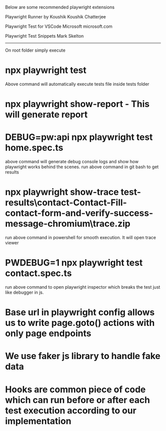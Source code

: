Below are some recommended playwright extensions

Playwright Runner by Koushik
Koushik Chatterjee

Playwright Test for VSCode
Microsoft
microsoft.com

Playwright Test Snippets
Mark Skelton

---------------------------------------------------------------------------

On root folder simply execute

# npx playwright test

Above command will automatically execute tests file inside tests folder

# npx playwright show-report - This will generate report

<!-- Below are some debug commands for test cases -->
# DEBUG=pw:api npx playwright test home.spec.ts

above command will generate debug console logs and show how playwright works behind the scenes. run above command in git bash to get results

# npx playwright show-trace test-results\contact-Contact-Fill-contact-form-and-verify-success-message-chromium\trace.zip

run above command in powershell for smooth execution. It will open trace viewer

# PWDEBUG=1 npx playwright test contact.spec.ts

run above command to open playwright inspector which breaks the test just like debugger in js.

# Base url in playwright config allows us to write page.goto() actions with only page endpoints

# We use faker js library to handle fake data

# Hooks are common piece of code which can run before or after each test execution according to our implementation